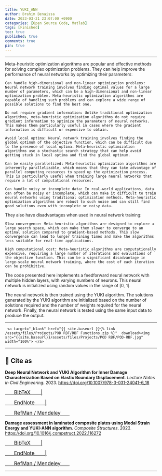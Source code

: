 ```yaml
---
title: YUKI_ANN
author: Brahim Benaissa
date: 2023-03-21 23:07:00 +0900
categories: [Open Source Code, Matlab]
tags: [Finished]
toc: true
published: true
comments: true
pin: true
---
```


<!--
## <a target="_blank" href="{{ site.baseurl }}{% link /assets/files/Projects/YUKI ANN/YUKI_ANN.zip %}"  download> 📂 Download MATLAB Code (Zip)</a>
-->

---

Meta-heuristic optimization algorithms are popular and effective methods for solving complex optimization problems. They can help improve the performance of neural networks by optimizing their parameters:

    Can handle high-dimensional and non-linear optimization problems: Neural network training involves finding optimal values for a large number of parameters, which can be a high-dimensional and non-linear optimization problem. Meta-heuristic optimization algorithms are capable of handling such problems and can explore a wide range of possible solutions to find the best one.

    Do not require gradient information: Unlike traditional optimization algorithms, meta-heuristic optimization algorithms do not require gradient information to optimize the parameters of neural networks. This makes them particularly useful in cases where the gradient information is difficult or expensive to obtain.

    Avoid local optima: Neural network training involves finding the global optimum of the objective function, which can be difficult due to the presence of local optima. Meta-heuristic optimization algorithms use a stochastic search strategy that can help avoid getting stuck in local optima and find the global optimum.

    Can be easily parallelized: Meta-heuristic optimization algorithms are inherently parallelizable, which means that they can take advantage of parallel computing resources to speed up the optimization process. This is particularly useful when training large neural networks that require a lot of computational resources.

    Can handle noisy or incomplete data: In real-world applications, data can often be noisy or incomplete, which can make it difficult to train neural networks using traditional optimization methods. Meta-heuristic optimization algorithms are robust to such noise and can still find good solutions even with incomplete or noisy data.

They also have disadvantages when used in neural network training:

    Slow convergence: Meta-heuristic algorithms are designed to explore a large search space, which can make them slower to converge to an optimal solution compared to gradient-based methods. This slow convergence can lead to longer training times and make the algorithms less suitable for real-time applications.

    High computational cost: Meta-heuristic algorithms are computationally expensive, requiring a large number of iterations and evaluations of the objective function. This can be a significant disadvantage in large-scale neural network training, where the cost of each iteration can be prohibitive.

The code presented here implements a feedforward neural network with multiple hidden layers, with varying numbers of neurons. This neural network is initialized using random values in the range of [0, 1].

The neural network is then trained using the YUKI algorithm. The solutions generated by the YUKI algorithm are initialized based on the number of solutions required and the number of weights required for the neural network. Finally, the neural network is tested using the same input data to produce the output.

---

<p align="center">

     <a target="_blank" href="{{ site.baseurl }}{% link /assets/files/Projects/POD RBF/RBF Functions.zip %}"  download><img src="{{site.baseurl}}/assets/files/Projects/POD RBF/POD-RBF.jpg" width="100%"> </a>

</p>

---

## 📑 Cite as

**Deep Neural Network and YUKI Algorithm for Inner Damage Characterization Based on Elastic Boundary Displacement**. *Lecture Notes in Civil Engineering*. 2023. <a href="https://doi.org/10.1007/978-3-031-24041-6_18" target="_blank"> https://doi.org/10.1007/978-3-031-24041-6_18 </a>

<p align="center">

 <a target="_blank" href="{{ site.baseurl }}{% link /assets/files/Projects/YUKI ANN/reference file/YUKI_ANN1.bib %}"  download> <span style="font-size:1.2em;"> &ensp;&ensp;&ensp; BibTeX &ensp;&ensp;&ensp; |</span> </a>

 <a target="_blank" href="{{ site.baseurl }}{% link /assets/files/Projects/YUKI ANN/reference file/YUKI_ANN1.enw %}"  download>  <span style="font-size:1.2em;"> &ensp;&ensp;&ensp; EndNote &ensp;&ensp;&ensp; |</span> </a>

 <a target="_blank" href="{{ site.baseurl }}{% link /assets/files/Projects/YUKI ANN/reference file/YUKI_ANN1.ris %}"  download>  <span style="font-size:1.2em;"> &ensp;&ensp;&ensp; RefMan / Mendeley &ensp;&ensp;&ensp; </span> </a>

 </p>

**Damage assessment in laminated composite plates using Modal Strain Energy and YUKI-ANN algorithm**. *Composite Structures*. 2023. <a href="https://doi.org/10.1016/j.compstruct.2022.116272" target="_blank"> https://doi.org/10.1016/j.compstruct.2022.116272 </a>

 <p align="center">

 <a target="_blank" href="{{ site.baseurl }}{% link /assets/files/Projects/YUKI ANN/reference file/YUKI_ANN2.bib %}"  download> <span style="font-size:1.2em;"> &ensp;&ensp;&ensp; BibTeX &ensp;&ensp;&ensp; |</span> </a>

 <a target="_blank" href="{{ site.baseurl }}{% link /assets/files/Projects/YUKI ANN/reference file/YUKI_ANN2.enw %}"  download>  <span style="font-size:1.2em;"> &ensp;&ensp;&ensp; EndNote &ensp;&ensp;&ensp; |</span> </a>

 <a target="_blank" href="{{ site.baseurl }}{% link /assets/files/Projects/YUKI ANN/reference file/YUKI_ANN2.ris %}"  download>  <span style="font-size:1.2em;"> &ensp;&ensp;&ensp; RefMan / Mendeley &ensp;&ensp;&ensp; </span> </a>

 </p>


---
